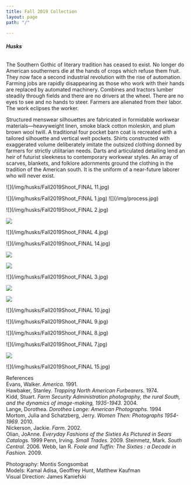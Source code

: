 ```yaml
---
title: Fall 2019 Collection
layout: page
path: "/"

---
```

###### **_Husks_**

The Southern Gothic of literary tradition has ceased to exist. No longer do American southerners die at the hands of crops which refuse them fruit. They now face a second industrial revolution with the rise of automation. Farming jobs are rapidly disappearing as those who work with their hands are replaced by automated machinery. Combines and tractors lumber steadily through fields and there are no drivers at the wheel. There are no eyes to see and no hands to steer. Farmers are alienated from their labor. The work eclipses the worker.

Structured menswear silhouettes are fabricated in formidable workwear materials—heavyweight linen, smoke black cotton moleskin, and plum brown wool twill. A traditional four pocket barn coat is recreated with a tailored silhouette and vertical welt pockets. Shirts constructed with exaggerated volume deliberately imitate the outsized clothing donned by farmers for strictly utilitarian needs. Darts and articulated detailing lend an heir of futurist sleekness to contemporary workwear styles. An array of scarves, blankets, and folklore adornments ground the clothing in the tradition of the American south. It is the uniform of a near-future laborer who will never exist.

![](/img/husks/Fall2019Shoot_FINAL 11.jpg)

<p float="left">
  ![](/img/husks/Fall2019Shoot_FINAL 1.jpg)
  ![](/img/process.jpg)
</p>

![](/img/husks/Fall2019Shoot_FINAL 2.jpg)

![](/img/fall2019shoot_final-42.jpg)

![](/img/husks/Fall2019Shoot_FINAL 4.jpg)

![](/img/husks/Fall2019Shoot_FINAL 14.jpg)

![](/img/process4.jpg)

![](/img/fall2019shoot_final-6.jpg)

![](/img/husks/Fall2019Shoot_FINAL 3.jpg)

![](/img/process2.jpg)

![](/img/process3.jpg)

![](/img/husks/Fall2019Shoot_FINAL 10.jpg)

![](/img/husks/Fall2019Shoot_FINAL 9.jpg)

![](/img/husks/Fall2019Shoot_FINAL 8.jpg)

![](/img/husks/Fall2019Shoot_FINAL 7.jpg)

![](/img/process6.jpg)

![](/img/husks/Fall2019Shoot_FINAL 15.jpg)

References  
Evans, Walker. _America_. 1991.  
Hawbaker, Stanley. _Trapping North American Furbearers._ 1974.  
Kidd, Stuart. _Farm Security Administration photography, the rural South, and the dynamics of image-making, 1935-1943._ 2004.  
Lange, Dorothea. _Dorothea Lange: American Photographs._ 1994  
Mortom, Julia and Schatzberg, Jerry. _Women Then: Photographs 1954-1969._ 2010.  
Nickerson, Jackie. _Farm_. 2002.  
Olian, JoAnne. _Everyday Fashions of the Sixties As Pictured in Sears Catalogs._ 1999
Penn, Irving. _Small Trades._ 2009.
Steinmetz, Mark. _South Central._ 2006.
Webb, Ian R. _Foale and Tuffin: The Sixties : a Decade in Fashion._ 2009.

Photography: Montis Songsombat  
Models: Kamal Adisa, Geoffrey Hunt, Matthew Kaufman  
Visual Direction: James Kaniefski